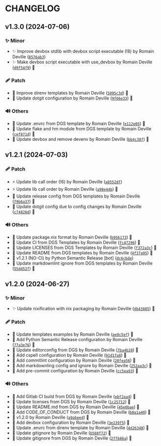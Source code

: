 <!-- markdownlint-disable-file -->
# CHANGELOG

## v1.3.0 (2024-07-06)

### ✨ Minor

  * ✨ Improve devbox stdlib with devbox script executable (!8) by Romain Deville ([`8576ab3`](https://framagit.org/rdeville-public/dotfiles/direnv/-/commit/8576ab35c719e63e41ed49048a5f445fae2e73f8))
  * ✨ Make devbox script executable with use_devbox by Romain Deville ([`d9f54f9`](https://framagit.org/rdeville-public/dotfiles/direnv/-/commit/d9f54f9529cca4402ec4673edd0f17edf8693288)) 🔏

### 🩹 Patch

  * 🍱 Improve direnv templates by Romain Deville ([`5095c3d`](https://framagit.org/rdeville-public/dotfiles/direnv/-/commit/5095c3d963af84e354e2efe01117cae49e3f0610)) 🔏
  * 🔧 Update dotgit configuration by Romain Deville ([`9f66e33`](https://framagit.org/rdeville-public/dotfiles/direnv/-/commit/9f66e338b73d0f1143ad5e568e88b11ec3a9c3a2)) 🔏

### 🔊 Others

  * 🔨 Update .envrc from DGS template by Romain Deville ([`e112e05`](https://framagit.org/rdeville-public/dotfiles/direnv/-/commit/e112e051817dbd4aac066242a9853bed2037fd2d)) 🔏
  * 🔨 Update flake and hm module from DGS template by Romain Deville ([`cef871d`](https://framagit.org/rdeville-public/dotfiles/direnv/-/commit/cef871d63c0fa3727a7f1b4e27cd793bfbb50c65)) 🔏
  * 🔨 Update devbox and remove devenv by Romain Deville ([`bb4c38f`](https://framagit.org/rdeville-public/dotfiles/direnv/-/commit/bb4c38fbcea185b5a0fca3beaa18cacda04d6ed6)) 🔏

## v1.2.1 (2024-07-03)

### 🩹 Patch

  * ⚡️ Update lib call order (!6) by Romain Deville ([`a8552df`](https://framagit.org/rdeville-public/dotfiles/direnv/-/commit/a8552dfd12ff5897c69cf42891b95c617c06bca9))
  * ⚡️ Update lib call order by Romain Deville ([`a98e44b`](https://framagit.org/rdeville-public/dotfiles/direnv/-/commit/a98e44ba2d9160d2b157b8afcad87895117978f2)) 🔏
  * 🔧 Update release config from DGS templates by Romain Deville ([`f9b6a37`](https://framagit.org/rdeville-public/dotfiles/direnv/-/commit/f9b6a3763b537a79decec43d8927d41e3beeebab)) 🔏
  * 🔧 Update dotgit config due to config changes by Romain Deville ([`c74826d`](https://framagit.org/rdeville-public/dotfiles/direnv/-/commit/c74826d7579de804d1cb0de49afff47821a00bba)) 🔏

### 🔊 Others

  * 🎨 Update package.nix format by Romain Deville ([`b956173`](https://framagit.org/rdeville-public/dotfiles/direnv/-/commit/b95617361dd343faca6406ad5d4d604d2c2930b6)) 🔏
  * 👷 Update CI from DGS Templates by Romain Deville ([`fc47296`](https://framagit.org/rdeville-public/dotfiles/direnv/-/commit/fc47296959d2e04b8e1e932ab34f8278fd2bcc1e)) 🔏
  * 📄 Update LICENSES from DGS Templates by Romain Deville ([`f372a3c`](https://framagit.org/rdeville-public/dotfiles/direnv/-/commit/f372a3cd2690c50f2d81b604e7bcd8722195c8a0)) 🔏
  * 📝 Update README from DGS templates by Romain Deville ([`4f37a95`](https://framagit.org/rdeville-public/dotfiles/direnv/-/commit/4f37a957b576848731278277a5aa00d2a4a1100d)) 🔏
  * 🔖 v1.2.1 (NO-CI) by Python Semantic Release [bot] ([`dc6cbde`](https://framagit.org/rdeville-public/dotfiles/direnv/-/commit/dc6cbde0eef83f2f6fa1c71d7f235d0ab9c8a79e))
  * 🙈 Update markdownlint ignore from DGS templates by Romain Deville ([`55d452f`](https://framagit.org/rdeville-public/dotfiles/direnv/-/commit/55d452f7ba7c802cf318b8a063d36ae563b9e972)) 🔏

## v1.2.0 (2024-06-27)

### ✨ Minor

  * ✨ Update nixification with nix packaging by Romain Deville ([`db43805`](https://framagit.org/rdeville-public/dotfiles/direnv/-/commit/db438059ebdfb565c2cfbde5e566f872f3e352c0)) 🔏

### 🩹 Patch

  * 🍱 Update templates examples by Romain Deville ([`ae8c5ef`](https://framagit.org/rdeville-public/dotfiles/direnv/-/commit/ae8c5ef7b185838273224052b2c13337bff7eaab)) 🔏
  * 🔧 Add Python Semantic Release configuration by Romain Deville ([`77a3e76`](https://framagit.org/rdeville-public/dotfiles/direnv/-/commit/77a3e7654767bcfcba9b6b49f0b968f8f4d751cd)) 🔏
  * 🔧 Update editorconfig from DGS by Romain Deville ([`7ba4b28`](https://framagit.org/rdeville-public/dotfiles/direnv/-/commit/7ba4b28d89b5a509999a342a04a42b1600156ab7)) 🔏
  * 🔧 Add cspell configuration by Romain Deville ([`91d1fa8`](https://framagit.org/rdeville-public/dotfiles/direnv/-/commit/91d1fa873f7c7bc2e52797b0c5f8b987e93074fa)) 🔏
  * 🔧 Add commitlint configuration by Romain Deville ([`20fea56`](https://framagit.org/rdeville-public/dotfiles/direnv/-/commit/20fea56a1f191ff9b51196082c224789b3d26880)) 🔏
  * 🔧 Add markdownling config and ignore by Romain Deville ([`252aa3c`](https://framagit.org/rdeville-public/dotfiles/direnv/-/commit/252aa3c5f1da3578beb5b971b0b22d7d08c75565)) 🔏
  * 🔧 Add pre-commit configuration by Romain Deville ([`cc5ea93`](https://framagit.org/rdeville-public/dotfiles/direnv/-/commit/cc5ea9335795c5cbb84eae6258ee33822d9f6ed4)) 🔏

### 🔊 Others

  * 👷 Add Gitlab CI build from DGS by Romain Deville ([`ebf2aa4`](https://framagit.org/rdeville-public/dotfiles/direnv/-/commit/ebf2aa48a81fc7ccb7051409924fe771e759f99c)) 🔏
  * 📄 Update licenses from DGS by Romain Deville ([`1c25712`](https://framagit.org/rdeville-public/dotfiles/direnv/-/commit/1c25712d4b9addbb97a6322a3a03cf49eb47473a)) 🔏
  * 📝 Update README.md from DGS by Romain Deville ([`45e0bae`](https://framagit.org/rdeville-public/dotfiles/direnv/-/commit/45e0bae97aa8146d1d3eba149b11b602ae704fe1)) 🔏
  * 📝 Add CODE_OF_CONDUCT from DGS by Romain Deville ([`b0a1a40`](https://framagit.org/rdeville-public/dotfiles/direnv/-/commit/b0a1a404db07f817c8d0d4508da33bb849e2c4eb)) 🔏
  * 🔖 v1.2.0 by Romain Deville ([`a9abeed`](https://framagit.org/rdeville-public/dotfiles/direnv/-/commit/a9abeed14784616e591b1d8299bf2f22e298f96d)) 🔏
  * 🔨 Add devbox configuration by Romain Deville ([`3e239f5`](https://framagit.org/rdeville-public/dotfiles/direnv/-/commit/3e239f58fef367d49d56557889b2c09ef0f051bc)) 🔏
  * 🔨 Update .envrc from direnv template by Romain Deville ([`4d26348`](https://framagit.org/rdeville-public/dotfiles/direnv/-/commit/4d26348f44f32acd5792cee983f157f76743281b)) 🔏
  * 🙈 Update gitignore by Romain Deville ([`b588f72`](https://framagit.org/rdeville-public/dotfiles/direnv/-/commit/b588f7245672585ef46cfe3e0fc755083c0c0574)) 🔏
  * 🙈 Update gitignore from DGS by Romain Deville ([`2ffb86a`](https://framagit.org/rdeville-public/dotfiles/direnv/-/commit/2ffb86a3caf8cb460c681bcf7c8c79b40c8eb6a1)) 🔏
